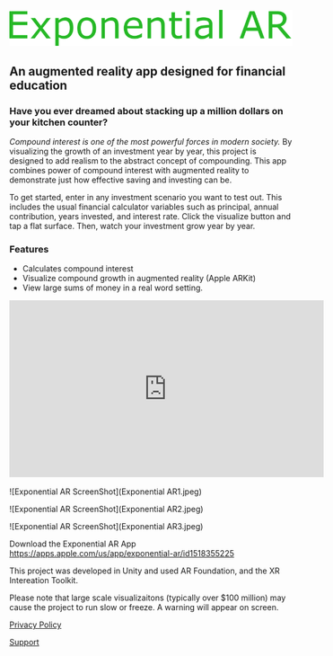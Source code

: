 ![Exponential AR Logo](ExponentialARLogo.png)

## __An augmented reality app designed for financial education__ 

### Have you ever dreamed about stacking up a million dollars on your kitchen counter?  

*Compound interest is one of the most powerful forces in modern society.*  By visualizing the growth of an investment year by year, this project is designed to add realism to the abstract concept of compounding.  This app combines power of compound interest with augmented reality to demonstrate just how effective saving and investing can be.  

To get started, enter in any investment scenario you want to test out.  This includes the usual financial calculator variables such as principal, annual contribution, years invested, and interest rate. Click the visualize button and tap a flat surface.  Then, watch your investment grow year by year. 

### Features 
* Calculates compound interest 
* Visualize compound growth in augmented reality (Apple ARKit)
* View large sums of money in a real word setting.  


<iframe width="560" height="315" src="https://www.youtube.com/embed/B7wGoYT28x8" frameborder="0" allow="accelerometer; autoplay; encrypted-media; gyroscope; picture-in-picture" allowfullscreen></iframe>

![Exponential AR ScreenShot](Exponential AR1.jpeg)

![Exponential AR ScreenShot](Exponential AR2.jpeg)

![Exponential AR ScreenShot](Exponential AR3.jpeg)

Download the Exponential AR App
https://apps.apple.com/us/app/exponential-ar/id1518355225

This project was developed in Unity and used AR Foundation, and the XR Intereation Toolkit. 

Please note that large scale visualizaitons (typically over $100 million) may cause the project to run slow or freeze.  A warning will appear on screen.

[Privacy Policy](PrivacyPolicy.md)

[Support](https://jeffruddick.github.io/support.html)



